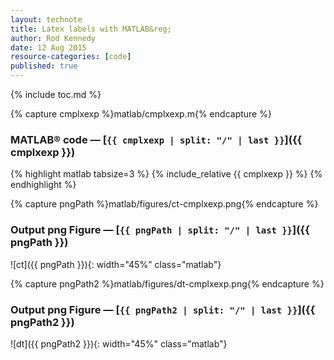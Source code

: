 ```yaml
---
layout: technote
title: Latex labels with MATLAB&reg;
author: Rod Kennedy
date: 12 Aug 2015
resource-categories: [code]
published: true
---
```


{% include toc.md %}


{% capture cmplxexp %}matlab/cmplxexp.m{% endcapture %}

### MATLAB&reg; code &mdash; [<code>{{ cmplxexp | split: "/" | last }}</code>]({{ cmplxexp }})

{% highlight matlab tabsize=3 %}
{% include_relative {{ cmplxexp }} %}
{% endhighlight %}


{% capture pngPath %}matlab/figures/ct-cmplxexp.png{% endcapture %}

### Output png Figure &mdash; [<code>{{ pngPath | split: "/" | last }}</code>]({{ pngPath }})

![ct]({{ pngPath }}){: width="45%" class="matlab"}


{% capture pngPath2 %}matlab/figures/dt-cmplxexp.png{% endcapture %}

### Output png Figure &mdash; [<code>{{ pngPath2 | split: "/" | last }}</code>]({{ pngPath2 }})

![dt]({{ pngPath2 }}){: width="45%" class="matlab"}
